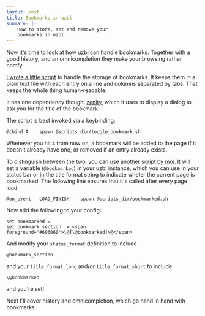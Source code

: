 ```yaml
---
layout: post
title: Bookmarks in uzbl
summary: |-
    How to store, set and remove your
    bookmarks in uzbl.
---
```


Now it's time to look at how uzbl can handle
bookmarks. Together with a good history, and
an omnicompletion they make your browsing rather
comfy.

[I wrote a little script][toggle] to handle the
storage of bookmarks. It keeps them in a plain
text file with each entry on a line and columns
separated by tabs. That keeps the whole thing
human-readable.

It has one dependency though: [zenity][], which
it uses to display a dialog to ask you for the title
of the bookmark.

The script is best invoked via a keybinding:

    @cbind A    spawn @scripts_dir/toggle_bookmark.sh

Whenever you hit `A` from now on, a bookmark will
be added to the page if it doesn't already have one,
or removed if an entry already exists.

To distinguish between the two, you can use
[another script by moi][bmarked]. It will
set a variable (`@bookmarked`) in your uzbl
instance, which you can use in your status bar
or in the title format string to indicate wheter
the current page is bookmarked. The following
line ensures that it's called after every
page load:

    @on_event   LOAD_FINISH    spawn @scripts_dir/bookmarked.sh

Now add the following to your config:

    set bookmarked =
    set bookmark_section  = <span foreground="#606060">\@[\@bookmarked]\@</span>

And modify your `status_format` definition to include

    @bookmark_section

and your `title_format_long` and/or `title_format_short` to include

    \@bookmarked

and you're set!

Next I'll cover history and omnicompletion, which
go hand in hand with bookmarks.

[toggle]: http://github.com/karottenreibe/uzbl-scripts/blob/master/toggle_bookmark.sh "The toggle bookmark script"
[bmarked]: http://github.com/karottenreibe/uzbl-scripts/blob/master/bookmarked.sh "The bookmarked script"
[zenity]: http://en.wikipedia.org/wiki/Zenity "The zenity dialog utility"

